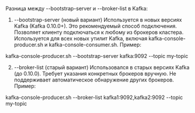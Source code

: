 Разница между --bootstrap-server и --broker-list в Kafka:

1. --bootstrap-server (новый вариант)
   Используется в новых версиях Kafka (Kafka 0.10.0+).
   Это рекомендуемый способ подключения.
   Позволяет клиенту подключаться к любому из брокеров кластера.
   Используется для всех новых утилит Kafka, включая kafka-console-producer.sh и kafka-console-consumer.sh.
   Пример:

kafka-console-producer.sh --bootstrap-server kafka:9092 --topic my-topic


2. --broker-list (старый вариант)
   Использовался в старых версиях Kafka (до 0.10.0).
   Требует указания конкретных брокеров вручную.
   Не поддерживает автоматическое обнаружение других брокеров.
   Пример:

kafka-console-producer.sh --broker-list kafka1:9092,kafka2:9092 --topic my-topic